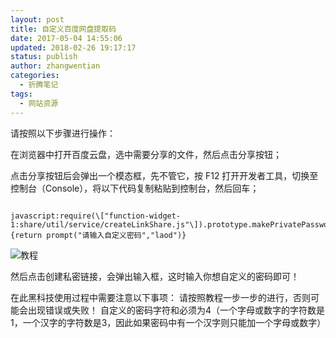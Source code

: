 ```yaml
---
layout: post
title: 自定义百度网盘提取码
date: 2017-05-04 14:55:06
updated: 2018-02-26 19:17:17
status: publish
author: zhangwentian
categories: 
  - 折腾笔记
tags: 
  - 网站资源
---
```



请按照以下步骤进行操作：

在浏览器中打开百度云盘，选中需要分享的文件，然后点击分享按钮；

点击分享按钮后会弹出一个模态框，先不管它，按 F12 打开开发者工具，切换至控制台（Console），将以下代码复制粘贴到控制台，然后回车；

  ```

javascript:require(\["function-widget-1:share/util/service/createLinkShare.js"\]).prototype.makePrivatePassword=function(){return prompt("请输入自定义密码","laod")}
```
  

 ![教程](https://ooo.0o0.ooo/2017/05/05/590bfa238ddf5.gif "教程")

然后点击创建私密链接，会弹出输入框，这时输入你想自定义的密码即可！

在此黑科技使用过程中需要注意以下事项：
请按照教程一步一步的进行，否则可能会出现错误或失败！
自定义的密码字符和必须为4（一个字母或数字的字符数是1，一个汉字的字符数是3，因此如果密码中有一个汉字则只能加一个字母或数字）